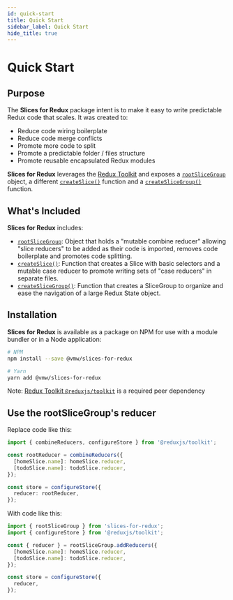 ```yaml
---
id: quick-start
title: Quick Start
sidebar_label: Quick Start
hide_title: true
---
```


# Quick Start

## Purpose

The **Slices for Redux** package intent is to make it easy to write predictable Redux code that scales. It was created to:

- Reduce code wiring boilerplate
- Reduce code merge conflicts
- Promote more code to split
- Promote a predictable folder / files structure
- Promote reusable encapsulated Redux modules

**Slices for Redux** leverages the <a href="https://redux-toolkit.js.org" target="_blank">Redux Toolkit</a> and exposes a [`rootSliceGroup`](/slices-for-redux/docs/api/rootSliceGroup) object, a different
[`createSlice()`](/slices-for-redux/docs/api/createSlice) function and a [`createSliceGroup()`](/slices-for-redux/docs/api/createSliceGroup) function.

## What's Included

**Slices for Redux** includes:

- [`rootSliceGroup`](/slices-for-redux/docs/api/rootSliceGroup): Object that holds a "mutable combine reducer" allowing "slice reducers" to be added as their code is imported, removes code boilerplate and promotes code splitting.
- [`createSlice()`](/slices-for-redux/docs/api/createSlice): Function that creates a Slice with basic selectors and a mutable case reducer to promote writing sets of "case reducers" in separate files.
- [`createSliceGroup()`](/slices-for-redux/docs/api/createSliceGroup): Function that creates a SliceGroup to organize and ease the navigation of a large Redux State object.

## Installation

**Slices for Redux** is available as a package on NPM for use with a module bundler or in a Node application:

```bash
# NPM
npm install --save @vmw/slices-for-redux

# Yarn
yarn add @vmw/slices-for-redux
```

Note: [Redux Toolkit `@reduxjs/toolkit`](https://redux-toolkit.js.org/) is a required peer dependency

## Use the rootSliceGroup's reducer

Replace code like this:

```ts
import { combineReducers, configureStore } from '@reduxjs/toolkit';

const rootReducer = combineReducers({
  [homeSlice.name]: homeSlice.reducer,
  [todoSlice.name]: todoSlice.reducer,
});

const store = configureStore({
  reducer: rootReducer,
});
```

With code like this:

```ts
import { rootSliceGroup } from 'slices-for-redux';
import { configureStore } from '@reduxjs/toolkit';

const { reducer } = rootSliceGroup.addReducers({
  [homeSlice.name]: homeSlice.reducer,
  [todoSlice.name]: todoSlice.reducer,
});

const store = configureStore({
  reducer,
});
```
